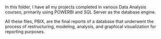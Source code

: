 In this folder, I have all my projects completed in various Data Analysis courses, primarily using POWERBI and SQL Server as the database engine.

All these files, PBIX, are the final reports of a database that underwent the process of restructuring, modeling, analysis, and graphical visualization for reporting purposes.
